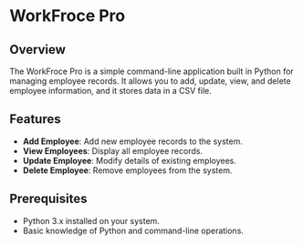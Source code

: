 # WorkFroce Pro

## Overview

The WorkFroce Pro  is a simple command-line application built in Python for managing employee records. It allows you to add, update, view, and delete employee information, and it stores data in a CSV file.

## Features

- **Add Employee**: Add new employee records to the system.
- **View Employees**: Display all employee records.
- **Update Employee**: Modify details of existing employees.
- **Delete Employee**: Remove employees from the system.

## Prerequisites

- Python 3.x installed on your system.
- Basic knowledge of Python and command-line operations.

